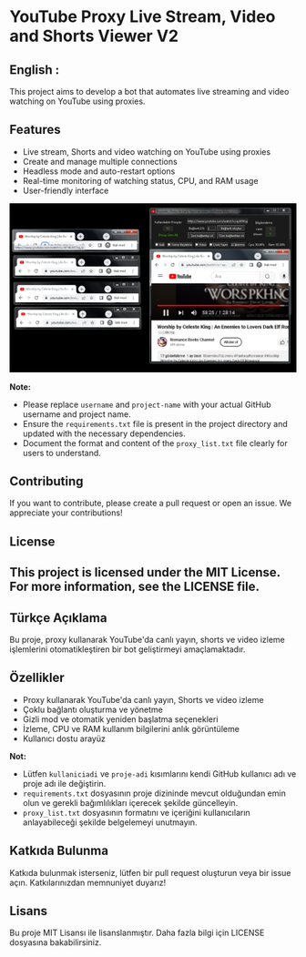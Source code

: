 # YouTube Proxy Live Stream, Video and Shorts Viewer V2

## English : 

This project aims to develop a bot that automates live streaming and video watching on YouTube using proxies.


## Features

- Live stream, Shorts and video watching on YouTube using proxies
- Create and manage multiple connections
- Headless mode and auto-restart options
- Real-time monitoring of watching status, CPU, and RAM usage
- User-friendly interface

[![YouTube Proxy Live Stream, Video and Shorts Viewer V2](screen.png)](https://github.com/gkhantyln/YouTubeLiveLVSViewerV2/blob/main/screen.png)


**Note:**
- Please replace `username` and `project-name` with your actual GitHub username and project name.
- Ensure the `requirements.txt` file is present in the project directory and updated with the necessary dependencies.
- Document the format and content of the `proxy_list.txt` file clearly for users to understand.

## Contributing
If you want to contribute, please create a pull request or open an issue. We appreciate your contributions!

## License
This project is licensed under the MIT License. For more information, see the LICENSE file.
----------------------------------------------------------------------------

## Türkçe Açıklama
 
Bu proje, proxy kullanarak YouTube'da canlı yayın, shorts ve video izleme işlemlerini otomatikleştiren bir bot geliştirmeyi amaçlamaktadır. 

## Özellikler

- Proxy kullanarak YouTube'da canlı yayın, Shorts ve video izleme
- Çoklu bağlantı oluşturma ve yönetme
- Gizli mod ve otomatik yeniden başlatma seçenekleri
- İzleme, CPU ve RAM kullanım bilgilerini anlık görüntüleme
- Kullanıcı dostu arayüz

**Not:**
- Lütfen `kullaniciadi` ve `proje-adi` kısımlarını kendi GitHub kullanıcı adı ve proje adı ile değiştirin.
- `requirements.txt` dosyasının proje dizininde mevcut olduğundan emin olun ve gerekli bağımlılıkları içerecek şekilde güncelleyin.
- `proxy_list.txt` dosyasının formatını ve içeriğini kullanıcıların anlayabileceği şekilde belgelemeyi unutmayın.

## Katkıda Bulunma
Katkıda bulunmak isterseniz, lütfen bir pull request oluşturun veya bir issue açın. Katkılarınızdan memnuniyet duyarız!

## Lisans
Bu proje MIT Lisansı ile lisanslanmıştır. Daha fazla bilgi için LICENSE dosyasına bakabilirsiniz.
